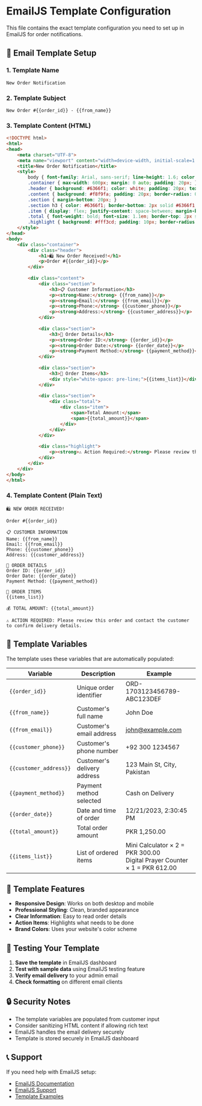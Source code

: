 # EmailJS Template Configuration

This file contains the exact template configuration you need to set up in EmailJS for order notifications.

## 📧 Email Template Setup

### 1. Template Name
```
New Order Notification
```

### 2. Template Subject
```
New Order #{{order_id}} - {{from_name}}
```

### 3. Template Content (HTML)
```html
<!DOCTYPE html>
<html>
<head>
    <meta charset="UTF-8">
    <meta name="viewport" content="width=device-width, initial-scale=1.0">
    <title>New Order Notification</title>
    <style>
        body { font-family: Arial, sans-serif; line-height: 1.6; color: #333; }
        .container { max-width: 600px; margin: 0 auto; padding: 20px; }
        .header { background: #6366f1; color: white; padding: 20px; text-align: center; border-radius: 8px 8px 0 0; }
        .content { background: #f8f9fa; padding: 20px; border-radius: 0 0 8px 8px; }
        .section { margin-bottom: 20px; }
        .section h3 { color: #6366f1; border-bottom: 2px solid #6366f1; padding-bottom: 5px; }
        .item { display: flex; justify-content: space-between; margin-bottom: 5px; }
        .total { font-weight: bold; font-size: 1.1em; border-top: 2px solid #ddd; padding-top: 10px; }
        .highlight { background: #fff3cd; padding: 10px; border-radius: 5px; border-left: 4px solid #ffc107; }
    </style>
</head>
<body>
    <div class="container">
        <div class="header">
            <h1>🛍️ New Order Received!</h1>
            <p>Order #{{order_id}}</p>
        </div>
        
        <div class="content">
            <div class="section">
                <h3>📋 Customer Information</h3>
                <p><strong>Name:</strong> {{from_name}}</p>
                <p><strong>Email:</strong> {{from_email}}</p>
                <p><strong>Phone:</strong> {{customer_phone}}</p>
                <p><strong>Address:</strong> {{customer_address}}</p>
            </div>
            
            <div class="section">
                <h3>📅 Order Details</h3>
                <p><strong>Order ID:</strong> {{order_id}}</p>
                <p><strong>Order Date:</strong> {{order_date}}</p>
                <p><strong>Payment Method:</strong> {{payment_method}}</p>
            </div>
            
            <div class="section">
                <h3>🛒 Order Items</h3>
                <div style="white-space: pre-line;">{{items_list}}</div>
            </div>
            
            <div class="section">
                <div class="total">
                    <div class="item">
                        <span>Total Amount:</span>
                        <span>{{total_amount}}</span>
                    </div>
                </div>
            </div>
            
            <div class="highlight">
                <p><strong>⚠️ Action Required:</strong> Please review this order and contact the customer to confirm delivery details.</p>
            </div>
        </div>
    </div>
</body>
</html>
```

### 4. Template Content (Plain Text)
```
🛍️ NEW ORDER RECEIVED!

Order #{{order_id}}

📋 CUSTOMER INFORMATION
Name: {{from_name}}
Email: {{from_email}}
Phone: {{customer_phone}}
Address: {{customer_address}}

📅 ORDER DETAILS
Order ID: {{order_id}}
Order Date: {{order_date}}
Payment Method: {{payment_method}}

🛒 ORDER ITEMS
{{items_list}}

💰 TOTAL AMOUNT: {{total_amount}}

⚠️ ACTION REQUIRED: Please review this order and contact the customer to confirm delivery details.
```

## 🔧 Template Variables

The template uses these variables that are automatically populated:

| Variable | Description | Example |
|----------|-------------|---------|
| `{{order_id}}` | Unique order identifier | ORD-1703123456789-ABC123DEF |
| `{{from_name}}` | Customer's full name | John Doe |
| `{{from_email}}` | Customer's email address | john@example.com |
| `{{customer_phone}}` | Customer's phone number | +92 300 1234567 |
| `{{customer_address}}` | Customer's delivery address | 123 Main St, City, Pakistan |
| `{{payment_method}}` | Payment method selected | Cash on Delivery |
| `{{order_date}}` | Date and time of order | 12/21/2023, 2:30:45 PM |
| `{{total_amount}}` | Total order amount | PKR 1,250.00 |
| `{{items_list}}` | List of ordered items | Mini Calculator × 2 = PKR 300.00<br>Digital Prayer Counter × 1 = PKR 612.00 |

## 📱 Template Features

- **Responsive Design**: Works on both desktop and mobile
- **Professional Styling**: Clean, branded appearance
- **Clear Information**: Easy to read order details
- **Action Items**: Highlights what needs to be done
- **Brand Colors**: Uses your website's color scheme

## 🚀 Testing Your Template

1. **Save the template** in EmailJS dashboard
2. **Test with sample data** using EmailJS testing feature
3. **Verify email delivery** to your admin email
4. **Check formatting** on different email clients

## 🔒 Security Notes

- The template variables are populated from customer input
- Consider sanitizing HTML content if allowing rich text
- EmailJS handles the email delivery securely
- Template is stored securely in EmailJS dashboard

## 📞 Support

If you need help with EmailJS setup:
- [EmailJS Documentation](https://www.emailjs.com/docs/)
- [EmailJS Support](https://www.emailjs.com/support/)
- [Template Examples](https://www.emailjs.com/examples/)
